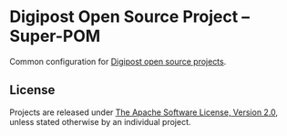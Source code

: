 # Digipost Open Source Project &ndash; Super-POM

Common configuration for
[Digipost open source projects](https://github.com/digipost).



## License

Projects are released under [The Apache Software License, Version 2.0](http://www.apache.org/licenses/LICENSE-2.0.txt), unless stated otherwise by an individual project.
